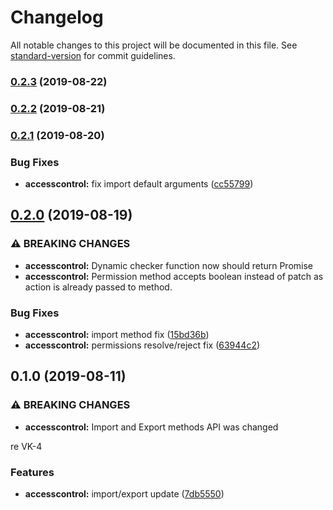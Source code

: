 # Changelog

All notable changes to this project will be documented in this file. See [standard-version](https://github.com/conventional-changelog/standard-version) for commit guidelines.

### [0.2.3](https://github.com/uamanager/arac/compare/v0.2.2...v0.2.3) (2019-08-22)

### [0.2.2](https://github.com/uamanager/arac/compare/v0.2.1...v0.2.2) (2019-08-21)

### [0.2.1](https://github.com/uamanager/arac/compare/v0.2.0...v0.2.1) (2019-08-20)


### Bug Fixes

* **accesscontrol:** fix import default arguments ([cc55799](https://github.com/uamanager/arac/commit/cc55799))

## [0.2.0](https://github.com/uamanager/arac/compare/v0.1.0...v0.2.0) (2019-08-19)


### ⚠ BREAKING CHANGES

* **accesscontrol:** Dynamic checker function now should return Promise<boolean>
* **accesscontrol:** Permission method accepts boolean instead of patch as action is already passed to
method.

### Bug Fixes

* **accesscontrol:** import method fix ([15bd36b](https://github.com/uamanager/arac/commit/15bd36b))
* **accesscontrol:** permissions resolve/reject fix ([63944c2](https://github.com/uamanager/arac/commit/63944c2))

## 0.1.0 (2019-08-11)


### ⚠ BREAKING CHANGES

* **accesscontrol:** Import and Export methods API was changed

re VK-4

### Features

* **accesscontrol:** import/export update ([7db5550](https://github.com/uamanager/arac/commit/7db5550))
